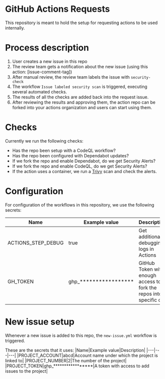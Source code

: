 # GitHub Actions Requests
This repository is meant to hold the setup for requesting actions to be used internally.

# Process description
1. User creates a new issue in this repo
1. The review team gets a notification about the new issue (using this action: [issue-comment-tag])
1. After manual review, the review team labels the issue with `security-check`
1. The workflow `Issue labeled security scan` is triggered, executing several automated checks.
1. The results of all the checks are added back into the request issue.
1. After reviewing the results and approving them, the action repo can be forked into your actions organization and users can start using them.

# Checks
Currently we run the following checks:
- Has the repo been setup with a CodeQL workflow?
- Has the repo been configured with Dependabot updates? 
- If we fork the repo and enable Dependabot, do we get Security Alerts? 
- If we fork the repo and enable CodeQL, do we get Security Alerts?
- If the action uses a container, we run a [Trivy](https://github.com/aquasecurity/trivy) scan and check the alerts.

# Configuration
For configuration of the workflows in this repository, we use the following secrets:

|Name|Example value|Description|
|---|---|---|
|ACTIONS_STEP_DEBUG|true|Get additional debugging logs in Actions|
|GH_TOKEN|ghp_*****************|GitHub Token with enough access to fork the repos into a specific org|

# New issue setup
Whenever a new issue is added to this repo, the `new-issue.yml` workflow is triggered.

These are the secrets that it uses:
|Name|Example value|Description|
|---|---|---|
|PROJECT_ACCOUNT|abcd|Account name under which the project is linked to|
|PROJECT_NUMBER|2|The number of the project|
|PROJECT_TOKEN|ghp_*****************|A token with access to add issues to the project|
